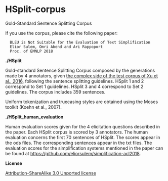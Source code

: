 # HSplit-corpus
Gold-Standard Sentence Splitting Corpus

If you use the corpus, please cite the following paper:

      BLEU is Not Suitable for the Evaluation of Text Simplification
      Elior Sulem, Omri Abend and Ari Rappoport
      Proc. of EMNLP 2018

**./HSplit**

Gold-standard Sentence Splitting Corpus composed by the generations made by 4 annotators, given [the complex side of the test corpus of Xu et al., 2016](https://github.com/cocoxu/simplification), following the sentence splitting guidelines.
HSplit 1 and 2 correspond to Set 1 guidelines. HSplit 3 and 4 correspond to Set 2 guidelines. The corpus includes 359 sentences.

Uniform tokenization and truecasing styles are obtained using the Moses toolkit (Koehn et al., 2007).

**./HSplit_human_evaluation**

Human evaluation scores given for the 4 elicitation questions described in the paper. Each HSplit corpus is scored by 3 annotators.
The human evaluation concerns the first 70 sentences of HSplit. The scores appear in the ods files. The corresponding sentences appear in the txt files.
The evaluation scores for the simplification systems mentioned in the paper can be found at https://github.com/eliorsulem/simplification-acl2018.

**License**

[Attribution-ShareAlike 3.0 Unported license](https://creativecommons.org/licenses/by-sa/3.0/)
